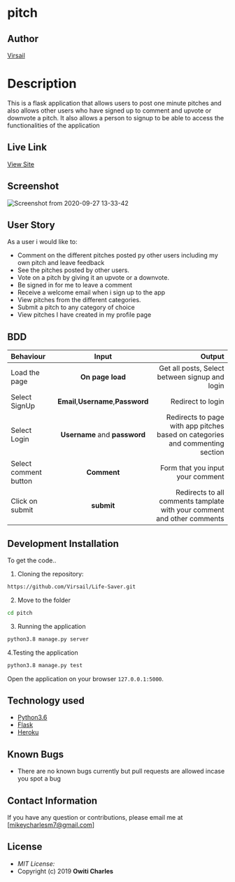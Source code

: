 # pitch
## Author

[Virsail](https://github.com/virsail)

# Description
This  is a flask application that allows users to post one minute pitches and also allows other users who have signed up to comment and upvote or downvote a pitch. It also allows a person to signup to be able to access the functionalities of the application

## Live Link
[View Site]()

## Screenshot

![Screenshot from 2020-09-27 13-33-42](https://user-images.githubusercontent.com/66640798/94362753-36eda280-00c6-11eb-8af9-81a025c50f06.png)



## User Story
As a user i would like to:
* Comment on the different pitches posted py other users including my own pitch and leave feedback
* See the pitches posted by other users.
* Vote on a pitch by giving it an upvote or a downvote.
* Be signed in for me to leave a comment
* Receive a welcome email when i sign up to the app
* View pitches from the different categories.
* Submit a pitch to any category of choice
* View pitches I have created in my profile page


## BDD
| Behaviour | Input | Output |
| :---------------- | :---------------: | ------------------: |
| Load the page | **On page load** | Get all posts, Select between signup and login|
| Select SignUp| **Email**,**Username**,**Password** | Redirect to login|
| Select Login | **Username** and **password** | Redirects to page with app pitches based on categories and commenting section|
| Select comment button | **Comment** | Form that you input your comment|
| Click on submit |**submit**  | Redirects to all comments tamplate with your comment and other comments|





## Development Installation
To get the code..

1. Cloning the repository:
  ```bash
  https://github.com/Virsail/Life-Saver.git
  ```
2. Move to the folder 
  ```bash
  cd pitch
  
  ```
3. Running the application
  ```bash
  python3.8 manage.py server
  ```
4.Testing the application
  ```bash
  python3.8 manage.py test
  ```
Open the application on your browser `127.0.0.1:5000`.


## Technology used

* [Python3.6](https://www.python.org/)
* [Flask](http://flask.pocoo.org/)
* [Heroku](https://heroku.com)


## Known Bugs
* There are no known bugs currently but pull requests are allowed incase you spot a bug

## Contact Information 

If you have any question or contributions, please email me at [mikeycharlesm7@gmail.com]

## License
* *MIT License:*
* Copyright (c) 2019 **Owiti Charles**
